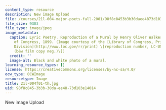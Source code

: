 ```yaml
---
content_type: resource
description: New image Upload
file: /courses/21l-004-major-poets-fall-2001/98f8c8453b3b30daee4873d103e14014_21l-004f01-th.jpg
file_size: 9383
file_type: image/jpeg
image_metadata:
  caption: Lyric Poetry. Reproduction of a Mural by Henry Oliver Walker in the Library
    of Congress, 1899. (Image courtesy of the [Library of Congress, Prints and Photographs
    Division](http://www.loc.gov/rr/print) \[reproduction number, LC-USZ62-101600
    (b&w film copy neg.)\])
  credit: ''
  image-alt: Black and white photo of a mural.
learning_resource_types: []
license: https://creativecommons.org/licenses/by-nc-sa/4.0/
ocw_type: OCWImage
resourcetype: Image
title: 21l-004f01-th.jpg
uid: 98f8c845-3b3b-30da-ee48-73d103e14014
---
```

New image Upload